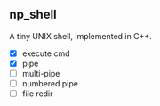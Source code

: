 ## np_shell

A tiny UNIX shell, implemented in C++.

- [x] execute cmd
- [x] pipe
- [ ] multi-pipe
- [ ] numbered pipe
- [ ] file redir
